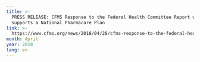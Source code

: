 ```yaml
---
title: >-
  PRESS RELEASE: CFMS Response to the Federal Health Committee Report which
  supports a National Pharmacare Plan
link: >-
  https://www.cfms.org/news/2018/04/28/cfms-response-to-the-federal-health-committee-report-which-supports-a-national-pharmacare-plan.html
month: April
year: 2018
lang: en
---
```


